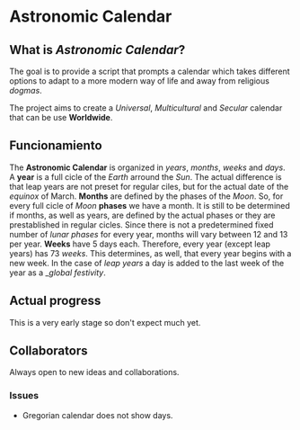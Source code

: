 # Astronomic Calendar
## What is _Astronomic Calendar_?
The goal is to provide a script that prompts a calendar which takes different options to adapt to a more modern way of life and away from religious _dogmas_.

The project aims to create a _Universal_, _Multicultural_ and _Secular_ calendar that can be use __Worldwide__.
## Funcionamiento
The __Astronomic Calendar__ is organized in _years_, _months_, _weeks_ and _days_.
A __year__ is a full cicle of the _Earth_ arround the _Sun_. The actual difference is that leap years are not preset for regular ciles, but for the actual date of the _equinox_ of March.
__Months__ are defined by the phases of the _Moon_. So, for every full cicle of _Moon_ __phases__ we have a month. It is still to be determined if months, as well as years, are defined by the actual phases or they are prestablished in regular cicles.
Since there is not a predetermined fixed number of _lunar phases_ for every year, months will vary between 12 and 13 per year.
__Weeks__ have 5 days each. Therefore, every year (except leap years) has 73 _weeks_.
This determines, as well, that every year begins with a new week. In the case of _leap years_ a day is added to the last week of the year as a __global festivity_.
## Actual progress
This is a very early stage so don't expect much yet.
## Collaborators
Always open to new ideas and collaborations.
 ### Issues
  - Gregorian calendar does not show days.